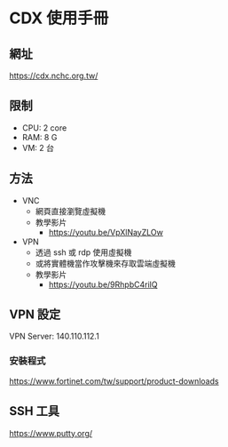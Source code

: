 # CDX 使用手冊

## 網址

https://cdx.nchc.org.tw/


## 限制

* CPU: 2 core
* RAM: 8 G
* VM: 2 台

## 方法

* VNC
    * 網頁直接瀏覽虛擬機
    * 教學影片
        * https://youtu.be/VpXlNayZLOw
* VPN
    * 透過 ssh 或 rdp 使用虛擬機
    * 或將實體機當作攻擊機來存取雲端虛擬機
    * 教學影片
        * https://youtu.be/9RhpbC4rilQ

## VPN 設定

VPN Server: 140.110.112.1

### 安裝程式

https://www.fortinet.com/tw/support/product-downloads

## SSH 工具

https://www.putty.org/


